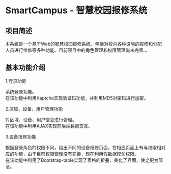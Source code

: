 # SmartCampus - 智慧校园报修系统


## 项目简述
本系统是一个基于Web的智慧校园报修系统，包括对校内各种设施的报修和分配人员进行维修等多种功能。目前项目中的角色管理和权限管理尚未完善...

## 基本功能介绍
1.登录功能

系统登录功能。<br />
在该功能中利用Kaptcha实现验证码功能，并利用MD5对密码进行加密。

2.区域、设备、用户管理功能

对区域、设备、用户信息进行管理。<br />
在该功能中利用AJAX实现前后端数据交互。

3.设备报修功能

根据登录角色的权限不同，给出不同的设备报修页面，在相应页面上有与权限相对应的功能，由于目前权限管理没有完善，现在利用假数据模仿权限。<br />
在该功能中利用了Bootstrap-table实现了表格的折叠，美化了界面，使之更为简洁。
